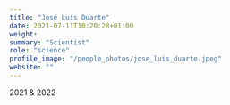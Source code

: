 ```yaml
---
title: "José Luís Duarte"
date: 2021-07-11T10:20:28+01:00
weight: 
summary: "Scientist"
role: "science"
profile_image: "/people_photos/jose_luis_duarte.jpeg"
website: ""
---
```

2021 & 2022

